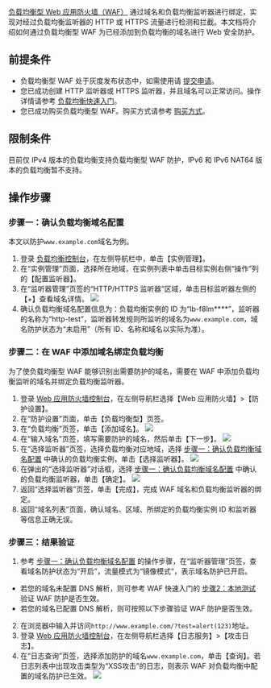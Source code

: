 [负载均衡型 Web 应用防火墙（WAF）](https://cloud.tencent.com/document/product/627/17470) 通过域名和负载均衡监听器进行绑定，实现对经过负载均衡监听器的 HTTP 或 HTTPS 流量进行检测和拦截。本文档将介绍如何通过负载均衡型 WAF 为已经添加到负载均衡的域名进行 Web 安全防护。

## 前提条件
- 负载均衡型 WAF 处于灰度发布状态中，如需使用请 [提交申请](https://cloud.tencent.com/act/pro/clbwafenterprise)。
- 您已成功创建 HTTP 监听器或 HTTPS 监听器，并且域名可以正常访问。操作详情请参考 [负载均衡快速入门](https://cloud.tencent.com/document/product/214/8975)。
- 您已成功购买负载均衡型 WAF。购买方式请参考 [购买方式](https://cloud.tencent.com/document/product/627/47429)。

## 限制条件
目前仅 IPv4 版本的负载均衡支持负载均衡型 WAF 防护，IPv6 和 IPv6 NAT64 版本的负载均衡暂不支持。

## 操作步骤
<span id ="step1"></span>
### 步骤一：确认负载均衡域名配置
本文以防护`www.example.com`域名为例。
1. 登录 [负载均衡控制台](https://console.cloud.tencent.com/clb)，在左侧导航栏中，单击【实例管理】。
2. 在“实例管理”页面，选择所在地域，在实例列表中单击目标实例右侧“操作”列的【配置监听器】。
3. 在“监听器管理”页签的“HTTP/HTTPS 监听器”区域，单击目标监听器左侧的【+】查看域名详情。
![](https://main.qcloudimg.com/raw/7de3dbb7dd72f7034af8df684bab203a.png)
4. 确认负载均衡域名配置信息为：负载均衡实例的 ID 为“lb-f8lm****”，监听器的名称为“http-test”，监听器转发规则所监听的域名为`www.example.com`，域名防护状态为“未启用”（所有 ID、名称和域名以实际为准）。

### 步骤二：在 WAF 中添加域名绑定负载均衡
为了使负载均衡型 WAF 能够识别出需要防护的域名，需要在 WAF 中添加负载均衡监听的域名并绑定负载均衡监听器。
1. 登录 [Web 应用防火墙控制台](https://console.cloud.tencent.com/guanjia/waf/config)，在左侧导航栏选择【Web 应用防火墙】>【防护设置】。
2. 在“防护设置”页面，单击【负载均衡型】页签。
3. 在“负载均衡”页签，单击【添加域名】。
![](https://main.qcloudimg.com/raw/ccf617497520dbe27ca3f16116bb47b6.png)
4. 在“输入域名”页签，填写需要防护的域名，然后单击【下一步】。
![](https://main.qcloudimg.com/raw/78939fa33234907b355058eb3b45b8a3.png)
5. 在“选择监听器”页签，选择负载均衡对应地域，选择 <a href="#step1">步骤一：确认负载均衡域名配置</a> 中确认的负载均衡实例，单击【选择监听器】。
![](https://main.qcloudimg.com/raw/adb350dbc8bb95fec721c103a530c1b6.png)
6. 在弹出的“选择监听器”对话框，选择 <a href="#step1">步骤一：确认负载均衡域名配置</a> 中确认的负载均衡监听器，单击【确定】。
![](https://main.qcloudimg.com/raw/55378a1cba30abfbb405a43996345233.png)
7. 返回“选择监听器”页签，单击【完成】，完成 WAF 域名和负载均衡监听器的绑定。
8. 返回“域名列表”页面，确认域名、区域、所绑定的负载均衡实例 ID 和监听器等信息正确无误。

### 步骤三：结果验证
1. 参考 <a href="#step1">步骤一：确认负载均衡域名配置</a> 的操作步骤，在“监听器管理”页签，查看域名防护状态为“开启”，流量模式为“镜像模式”，表示域名防护已开启。
 -  若您的域名未配置 DNS 解析，则可参考 WAF 快速入门的 [步骤2：本地测试](https://cloud.tencent.com/document/product/627/18632) 验证 WAF 防护是否生效。
 -  若您的域名已配置 DNS 解析，则可按照以下步骤验证 WAF 防护是否生效。
2. 在浏览器中输入并访问`http://www.example.com/?test=alert(123)`地址。
3. 登录 [Web 应用防火墙控制台](https://console.cloud.tencent.com/guanjia/waf/config)，在左侧导航栏选择【日志服务】>【攻击日志】。
4. 在“日志查询”页签，选择添加防护的域名`www.example.com`，单击【查询】。若日志列表中出现攻击类型为“XSS攻击”的日志，则表示 WAF 对负载均衡中配置的域名防护已生效。
![](https://main.qcloudimg.com/raw/a83c70cd6fee8acbe4a1889334ef22ac.png)

